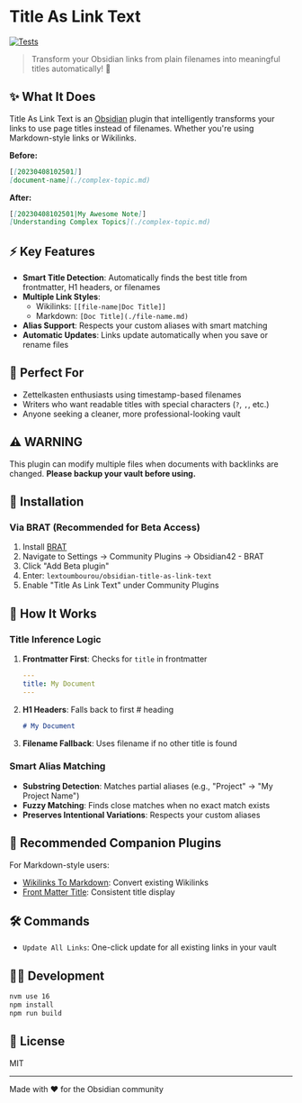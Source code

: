 # Title As Link Text

[![Tests](https://github.com/lextoumbourou/obsidian-title-as-link-text/actions/workflows/test.yml/badge.svg)](https://github.com/lextoumbourou/obsidian-title-as-link-text/actions/workflows/test.yml)

> Transform your Obsidian links from plain filenames into meaningful titles automatically! 🔄

## ✨ What It Does

Title As Link Text is an [Obsidian](https://obsidian.md/) plugin that intelligently transforms your links to use page titles instead of filenames. Whether you're using Markdown-style links or Wikilinks.

**Before:**
```markdown
[[20230408102501]]
[document-name](./complex-topic.md)
```

**After:**
```markdown
[[20230408102501|My Awesome Note]]
[Understanding Complex Topics](./complex-topic.md)
```

## ⚡ Key Features

- **Smart Title Detection**: Automatically finds the best title from frontmatter, H1 headers, or filenames
- **Multiple Link Styles**:
  - Wikilinks: `[[file-name|Doc Title]]`
  - Markdown: `[Doc Title](./file-name.md)`
- **Alias Support**: Respects your custom aliases with smart matching
- **Automatic Updates**: Links update automatically when you save or rename files

## 🎯 Perfect For

- Zettelkasten enthusiasts using timestamp-based filenames
- Writers who want readable titles with special characters (`?`, `,`, etc.)
- Anyone seeking a cleaner, more professional-looking vault

## ⚠️  WARNING

This plugin can modify multiple files when documents with backlinks are changed. **Please backup your vault before using.**

## 🚀 Installation

### Via BRAT (Recommended for Beta Access)

1. Install [BRAT](https://github.com/TfTHacker/obsidian42-brat)
2. Navigate to Settings → Community Plugins → Obsidian42 - BRAT
3. Click "Add Beta plugin"
4. Enter: `lextoumbourou/obsidian-title-as-link-text`
5. Enable "Title As Link Text" under Community Plugins

## 🔧 How It Works

### Title Inference Logic

1. **Frontmatter First**: Checks for `title` in frontmatter

   ```yaml
   ---
   title: My Document
   ---
   ```

2. **H1 Headers**: Falls back to first # heading

   ```markdown
   # My Document
   ```

3. **Filename Fallback**: Uses filename if no other title is found

### Smart Alias Matching

- **Substring Detection**: Matches partial aliases (e.g., "Project" → "My Project Name")
- **Fuzzy Matching**: Finds close matches when no exact match exists
- **Preserves Intentional Variations**: Respects your custom aliases

## 🤝 Recommended Companion Plugins

For Markdown-style users:

- [Wikilinks To Markdown](https://github.com/agathauy/wikilinks-to-mdlinks-obsidian): Convert existing Wikilinks
- [Front Matter Title](https://github.com/snezhig/obsidian-front-matter-title): Consistent title display

## 🛠️ Commands

- `Update All Links`: One-click update for all existing links in your vault

## 👩‍💻 Development

```bash
nvm use 16
npm install
npm run build
```

## 📄 License

MIT

---

Made with ❤️ for the Obsidian community
